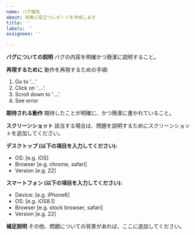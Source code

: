 ```yaml
---
name: バグ報告
about: 改善に役立つレポートを作成します
title: ''
labels: ''
assignees: ''

---
```


**バグについての説明**
バグの内容を明確かつ簡潔に説明すること。

**再現するために**
動作を再現するための手順:

1. Go to '...'
2. Click on '....'
3. Scroll down to '....'
4. See error

**期待される動作**
期待したことが明確に、かつ簡潔に書かれていること。

**スクリーンショット**
該当する場合は、問題を説明するためにスクリーンショットを追加してください。

**デスクトップ (以下の項目を入力してください):**

- OS: [e.g. iOS]
- Browser [e.g. chrome, safari]
- Version [e.g. 22]

**スマートフォン (以下の項目を入力してください):**

- Device: [e.g. iPhone6]
- OS: [e.g. iOS8.1]
- Browser [e.g. stock browser, safari]
- Version [e.g. 22]

**補足説明**
その他、問題についての背景があれば、ここに追加してください。
